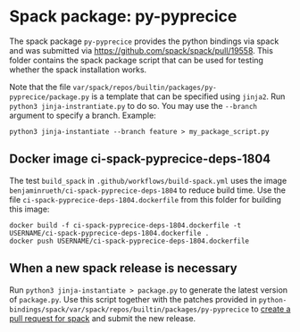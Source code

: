 # Spack package: py-pyprecice

The spack package `py-pyprecice` provides the python bindings via spack and was submitted via https://github.com/spack/spack/pull/19558. This folder contains the spack package script that can be used for testing whether the spack installation works.

Note that the file `var/spack/repos/builtin/packages/py-pyprecice/package.py` is a template that can be specified using `jinja2`. Run `python3 jinja-instrantiate.py` to do so. You may use the `--branch` argument to specify a branch. Example:
```
python3 jinja-instantiate --branch feature > my_package_script.py
```

## Docker image ci-spack-pyprecice-deps-1804

The test `build_spack` in `.github/workflows/build-spack.yml` uses the image `benjaminrueth/ci-spack-pyprecice-deps-1804` to reduce build time. Use the file `ci-spack-pyprecice-deps-1804.dockerfile` from this folder for building this image:
```
docker build -f ci-spack-pyprecice-deps-1804.dockerfile -t USERNAME/ci-spack-pyprecice-deps-1804.dockerfile .
docker push USERNAME/ci-spack-pyprecice-deps-1804.dockerfile
```
## When a new spack release is necessary

Run `python3 jinja-instantiate > package.py` to generate the latest version of `package.py`. Use this script together with the patches provided in `python-bindings/spack/var/spack/repos/builtin/packages/py-pyprecice` to [create a pull request for spack](https://github.com/spack/spack/compare) and submit the new release.
